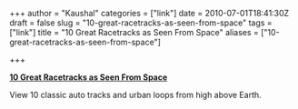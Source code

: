 +++
author = "Kaushal"
categories = ["link"]
date = 2010-07-01T18:41:30Z
draft = false
slug = "10-great-racetracks-as-seen-from-space"
tags = ["link"]
title = "10 Great Racetracks as Seen From Space"
aliases = ["10-great-racetracks-as-seen-from-space"]

+++

**[10 Great Racetracks as Seen From
Space](http://feeds.wired.com/~r/wired/index/~3/S6Ed_64KwNM/gallery-racetracks)**

View 10 classic auto tracks and urban loops from high above Earth.
